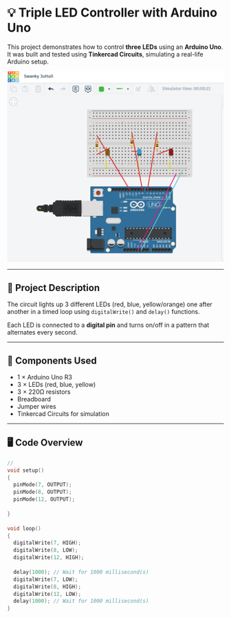 # 💡 Triple LED Controller with Arduino Uno

This project demonstrates how to control **three LEDs** using an **Arduino Uno**.  
It was built and tested using **Tinkercad Circuits**, simulating a real-life Arduino setup.

![Circuit Diagram](./LedController333.png)

---

## 🎯 Project Description

The circuit lights up 3 different LEDs (red, blue, yellow/orange) one after another in a timed loop using `digitalWrite()` and `delay()` functions.

Each LED is connected to a **digital pin** and turns on/off in a pattern that alternates every second.

---

## 🧰 Components Used

- 1 × Arduino Uno R3  
- 3 × LEDs (red, blue, yellow)  
- 3 × 220Ω resistors  
- Breadboard  
- Jumper wires  
- Tinkercad Circuits for simulation

---

## 🖥️ Code Overview

```cpp
//
void setup()
{
  pinMode(7, OUTPUT);
  pinMode(8, OUTPUT);
  pinMode(12, OUTPUT);

}

void loop()
{
  digitalWrite(7, HIGH);
  digitalWrite(8, LOW);
  digitalWrite(12, HIGH);

  delay(1000); // Wait for 1000 millisecond(s)
  digitalWrite(7, LOW);
  digitalWrite(8, HIGH);
  digitalWrite(12, LOW);
  delay(1000); // Wait for 1000 millisecond(s)
}
